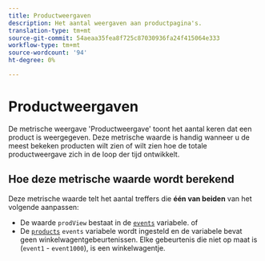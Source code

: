 ```yaml
---
title: Productweergaven
description: Het aantal weergaven aan productpagina's.
translation-type: tm+mt
source-git-commit: 54aeaa35fea8f725c87030936fa24f415064e333
workflow-type: tm+mt
source-wordcount: '94'
ht-degree: 0%

---
```



# Productweergaven

De metrische weergave &#39;Productweergave&#39; toont het aantal keren dat een product is weergegeven. Deze metrische waarde is handig wanneer u de meest bekeken producten wilt zien of wilt zien hoe de totale productweergave zich in de loop der tijd ontwikkelt.

## Hoe deze metrische waarde wordt berekend

Deze metrische waarde telt het aantal treffers die **één van beiden** van het volgende aanpassen:

* De waarde `prodView` bestaat in de [`events`](/help/implement/vars/page-vars/events/events-overview.md) variabele. of
* De [`products`](/help/implement/vars/page-vars/products.md) `events` variabele wordt ingesteld en de variabele bevat geen winkelwagentgebeurtenissen. Elke gebeurtenis die niet op maat is (`event1` - `event1000`), is een winkelwagentje.